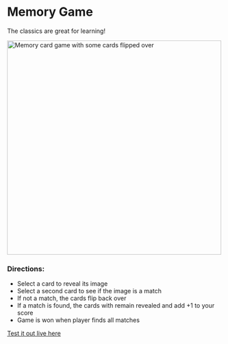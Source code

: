 <h1>Memory Game</h1>
<p>The classics are great for learning!</p>

<img width="500" alt="Memory card game with some cards flipped over" src="https://github.com/mattwheeler-dev/memory/assets/105622101/3b6a0b1e-5d8b-458e-adbb-9eb764dc5307">

<h3>Directions:</h3>
<ul>
  <li>Select a card to reveal its image</li>
  <li>Select a second card to see if the image is a match</li>
  <li>If not a match, the cards flip back over</li>
  <li>If a match is found, the cards with remain revealed and add +1 to your score</li>
  <li>Game is won when player finds all matches</li>
</ul>

<a href="https://mattwheeler-dev.github.io/memory/" target="_blank">Test it out live here</a>
